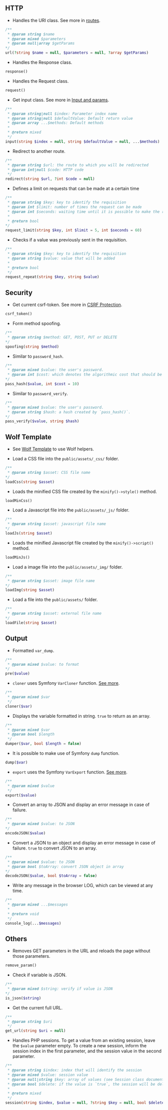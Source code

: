 ## HTTP

- Handles the URI class. See more in [routes](routes.md).

```php
/**
 * @param string $name
 * @param mixed $parameters
 * @param null|array $getParams
*/
url(?string $name = null, $parameters = null, ?array $getParams)
```

- Handles the Response class.

```php
response()
```

- Handles the Request class.

```php
request()
```

- Get input class. See more in [Input and params](input.md).

```php
/**
 * @param string|null $index: Parameter index name
 * @param string|null $defaultValue: Default return value
 * @param array ...$methods: Default methods
 * 
 * @return mixed
 */
input(string $index = null, string $defaultValue = null, ...$methods)
```

- Redirect to another route.

```php
/**
 * @param string $url: the route to which you will be redirected
 * @param int|null $code: HTTP code
 */
redirect(string $url, ?int $code = null)
```

- Defines a limit on requests that can be made at a certain time 

```php
/**
 * @param string $key: key to identify the requisition 
 * @param int $limit: number of times the request can be made
 * @param int $seconds: waiting time until it is possible to make the request again. 
 * 
 * @return bool
*/
request_limit(string $key, int $limit = 5, int $seconds = 60)
```

- Checks if a value was previously sent in the requisition.

```php
/**
 * @param string $key: key to identify the requisition 
 * @param string $value: value that will be added
 * 
 * @return bool
 */
request_repeat(string $key, string $value)
```

## Security

- Get current csrf-token. See more in [CSRF Protection](csrf.md).

```php
csrf_token()
```

- Form method spoofing.

```php
/**
 * @param string $method: GET, POST, PUT or DELETE
*/
spoofing(string $method)
```

- Similar to `password_hash`.

```php
/**
 * @param mixed $value: the user's password. 
 * @param int $cost: which denotes the algorithmic cost that should be used.
*/
pass_hash($value, int $cost = 10)
```

- Similar to `password_verify`.

```php
/**
 * @param mixed $value: the user's password. 
 * @param string $hash: a hash created by `pass_hash()`.
*/
pass_verify($value, string $hash)
```

## Wolf Template

- See [Wolf Template](wolf.md) to use Wolf helpers.

- Load a CSS file into the `public/assets/_css/` folder.

```php
/**
 * @param string $asset: CSS file name
*/
loadCss(string $asset)
```

- Loads the minified CSS file created by the `minify()->style()` method.

```php
loadMinCss()
```

- Load a Javascript file into the `public/assets/_js/` folder.

```php
/**
 * @param string $asset: javascript file name
*/
loadJs(string $asset)
```

- Loads the minified Javascript file created by the `minify()->script()` method.

```php
loadMinJs()
```

- Load a image file into the `public/assets/_img/` folder.

```php
/**
 * @param string $asset: image file name
*/
loadImg(string $asset)
```

- Load a file into the `public/assets/` folder.

```php
/**
 * @param string $asset: external file name
*/
loadFile(string $asset)
```

## Output

- Formatted `var_dump`.

```php
/**
 * @param mixed $value: to format
*/
pre($value)
```

- `cloner` uses Symfony `VarCloner` function. [See more](https://symfony.com/doc/current/components/var_dumper/advanced.html).

```php
/**
 * @param mixed $var
 */
cloner($var)
```

- Displays the variable formatted in string. `true` to return as an array.

```php
/**
 * @param mixed $var
 * @param bool $length
 */
dumper($var, bool $length = false)
```

- It is possible to make use of Symfony `dump` function.

```php
dump($var)
```

- `export` uses the Symfony `VarExport` function. [See more](https://symfony.com/doc/current/components/var_exporter.html).

```php
/**
 * @param mixed $value
 */
export($value)
```

- Convert an array to JSON and display an error message in case of failure.

```php
/**
 * @param mixed $value: to JSON
*/
encodeJSON($value)
```

- Convert a JSON to an object and display an error message in case of failure. `true` to convert JSON to an array.

```php
/**
 * @param mixed $value: to JSON
 * @param bool $toArray: convert JSON object in array
*/
decodeJSON($value, bool $toArray = false)
```

- Write any message in the browser LOG, which can be viewed at any time.

```php
/**
 * @param mixed ...$messages
 * 
 * @return void
 */
console_log(...$messages)
```

## Others

- Removes GET parameters in the URL and reloads the page without those parameters.

```php
remove_param()
```

- Check if variable is JSON.

```php
/**
 * @param mixed $string: verify if value is JSON
*/
is_json($string)
```

- Get the current full URL.

```php
/**
 * @param string $uri
 */
get_url(string $uri = null)
```

- Handles PHP sessions. To get a value from an existing session, leave the `$value` parameter empty. To create a new session, inform the session index in the first parameter, and the session value in the second parameter.

```php
/**
 * @param string $index: index that will identify the session
 * @param mixed $value: session value
 * @param null|string $key: array of values (see Session class documentation)
 * @param bool $delete: if the value is `true`, the session will be deleted.
 * 
 * @return mixed
 */
session(string $index, $value = null, ?string $key = null, bool $delete = false)
```